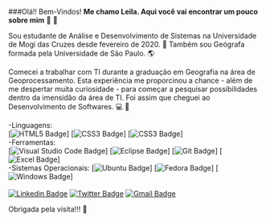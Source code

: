 <!--
### Hi there 👋
**Lsamsilva/Lsamsilva** is a ✨ _special_ ✨ repository because its `README.md` (this file) appears on your GitHub profile.

Here are some ideas to get you started:

- 🔭 I’m currently working on ...
- 🌱 I’m currently learning ...
- 👯 I’m looking to collaborate on ...
- 🤔 I’m looking for help with ...
- 💬 Ask me about ...
- 📫 How to reach me: ...
- 😄 Pronouns: ...
- ⚡ Fun fact: ...
-->

###Olá!! Bem-Vindos!
**Me chamo Leila. Aqui você vai encontrar um pouco sobre mim** :slightly_smiling_face: :wave:

Sou estudante de Análise e Desenvolvimento de Sistemas na Universidade de Mogi das Cruzes desde fevereiro de 2020. :robot:
Também sou Geógrafa formada pela Universidade de São Paulo. :earth_americas:

Comecei a trabalhar com TI durante a graduação em Geografia na área de Geoprocessamento. Esta experiência me proporcinou a chance - além de me despertar muita curiosidade - para começar a pesquisar possibilidades dentro da imensidão da área de TI. Foi assim que cheguei ao Desenvolvimento de Softwares. :computer: :brain: 


-Linguagens:
<br>
[![HTML5 Badge](https://img.shields.io/badge/HTML5-E34F26?style=for-the-badge&logo=html5&logoColor=white)]
[![CSS3 Badge](https://img.shields.io/badge/CSS3-1572B6?style=for-the-badge&logo=css3&logoColor=white)]
[![CSS3 Badge](https://img.shields.io/badge/JavaScript-F7DF1E?style=for-the-badge&logo=javascript&logoColor=black)]
<br>
-Ferramentas:
<br>
[![Visual Studio Code Badge](https://img.shields.io/badge/Visual_Studio_Code-0078D4?style=for-the-badge&logo=visual%20studio%20code&logoColor=white)]
[![Eclipse Badge](https://img.shields.io/badge/Eclipse-2C2255?style=for-the-badge&logo=eclipse&logoColor=white)]
[![Git Badge](https://img.shields.io/badge/Git-F05032?style=for-the-badge&logo=git&logoColor=white)]
[![Excel Badge](https://img.shields.io/badge/Microsoft_Excel-217346?style=for-the-badge&logo=microsoft-excel&logoColor=white)]
<br>
-Sistemas Operacionais:
[![Ubuntu Badge](https://img.shields.io/badge/Ubuntu-E95420?style=for-the-badge&logo=ubuntu&logoColor=white)]
[![Fedora Badge](https://img.shields.io/badge/Fedora-294172?style=for-the-badge&logo=fedora&logoColor=white)]
[![Windows Badge](https://img.shields.io/badge/Windows-0078D6?style=for-the-badge&logo=windows&logoColor=white)]
<br>
<br>
[![Linkedin Badge](https://img.shields.io/badge/LinkedIn-0077B5?style=for-the-badge&logo=linkedin&logoColor=white&link=https://www.linkedin.com/in/lsamsilva/)](https://www.linkedin.com/in/lsamsilva/)
[![Twitter Badge](https://img.shields.io/badge/Twitter-1DA1F2?style=for-the-badge&logo=twitter&logoColor=white&link=https://twitter.com/lsamsilva)](https://twitter.com/lsamsilva)
[![Gmail Badge](https://img.shields.io/badge/Gmail-D14836?style=for-the-badge&logo=gmail&logoColor=white&link=mailto:leila.samsilva@gmail.com)](mailto:leila.samsilva@gmail.com)

Obrigada pela visita!!! :yellow_heart: 

